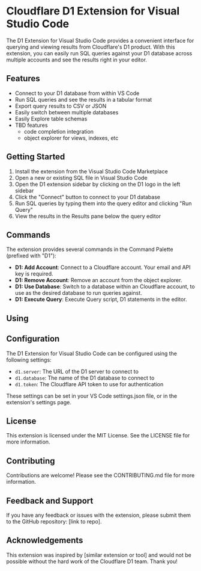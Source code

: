 # Cloudflare D1 Extension for Visual Studio Code

The D1 Extension for Visual Studio Code provides a convenient interface for querying and viewing results from Cloudflare's D1 product. With this extension, you can easily run SQL queries against your D1 database across multiple accounts and see the results right in your editor.

## Features

- Connect to your D1 database from within VS Code
- Run SQL queries and see the results in a tabular format
- Export query results to CSV or JSON
- Easily switch between multiple databases
- Easily Explore table schemas 
- TBD features
    - code completion integration
    - object explorer for views, indexes, etc

## Getting Started

1. Install the extension from the Visual Studio Code Marketplace
2. Open a new or existing SQL file in Visual Studio Code
3. Open the D1 extension sidebar by clicking on the D1 logo in the left sidebar
4. Click the "Connect" button to connect to your D1 database
5. Run SQL queries by typing them into the query editor and clicking "Run Query"
6. View the results in the Results pane below the query editor

## Commands
The extension provides several commands in the Command Palette (prefixed with "D1"):
  * **D1: Add Account**: Connect to a Cloudflare account. Your email and API key is required.
  * **D1: Remove Account**: Remove an account from the object explorer.
  * **D1: Use Database**: Switch to a database within an Cloudflare account, to use as the desired database to run queries against.
  * **D1: Execute Query**: Execute Query script, D1 statements in the editor.

## Using

## Configuration

The D1 Extension for Visual Studio Code can be configured using the following settings:

- `d1.server`: The URL of the D1 server to connect to
- `d1.database`: The name of the D1 database to connect to
- `d1.token`: The Cloudflare API token to use for authentication

These settings can be set in your VS Code settings.json file, or in the extension's settings page.

## License

This extension is licensed under the MIT License. See the LICENSE file for more information.

## Contributing

Contributions are welcome! Please see the CONTRIBUTING.md file for more information.

## Feedback and Support

If you have any feedback or issues with the extension, please submit them to the GitHub repository: [link to repo].

## Acknowledgements

This extension was inspired by [similar extension or tool] and would not be possible without the hard work of the Cloudflare D1 team. Thank you!